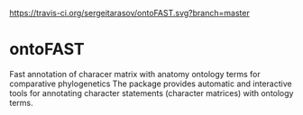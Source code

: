 https://travis-ci.org/sergeitarasov/ontoFAST.svg?branch=master
# ontoFAST
Fast annotation of characer matrix with anatomy ontology terms for comparative phylogenetics
The package provides automatic and interactive tools for annotating character statements (character matrices) with ontology terms.
